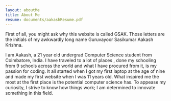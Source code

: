 ```yaml
---
layout: aboutMe
title: About Me
resume: documents/aakashResume.pdf
---
```


First of all, you might ask why this website is called GSAK. Those letters are the initials of my awkwardly long name Guruvayoor Sasikumar Aakash Krishna.

I am Aakash, a 21 year old undergrad Computer Science student from Coimbatore, India. I have traveled to a lot of places , done my schooling from 9 schools across the world and what I have procured from it, is my passion for coding. It all started when I got my first laptop at the age of nine and made my first website when I was 11 years old. What inspired me the most at the first place is the potential computer science has. To appease my curiosity, I strive to know how things work; I am determined to innovate something in this field.